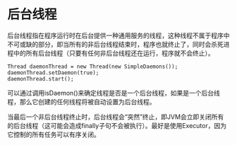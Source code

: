 # 后台线程

后台线程指在程序运行时在后台提供一种通用服务的线程，这种线程不属于程序中不可或缺的部分，即当所有的非后台线程结束时，程序也就终止了，同时会杀死进程中的所有后台线程（只要有任何非后台线程还在运行，程序就不会终止）。

```
Thread daemonThread = new Thread(new SimpleDaemons());
daemonThread.setDaemon(true);
daemonThread.start();
```
可以通过调用isDaemon()来确定线程是否是一个后台线程，如果是一个后台线程，那么它创建的任何线程将被自动设置为后台线程。

当最后一个非后台线程终止时，后台线程会“突然”终止，即JVM会立即关闭所有的后台线程（这可能会造成finally子句不会被执行）。最好是使用Executor，因为它控制的所有任务可以有序关闭。